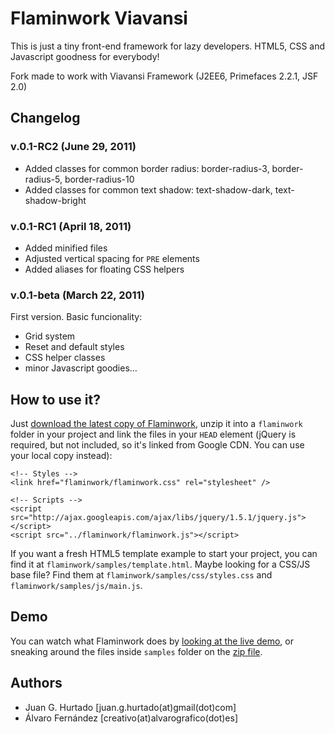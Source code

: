 # Flaminwork Viavansi #

This is just a tiny front-end framework for lazy developers. HTML5, CSS and Javascript goodness for everybody!

Fork made to work with Viavansi Framework (J2EE6, Primefaces 2.2.1, JSF 2.0)

## Changelog ##

### v.0.1-RC2 (June 29, 2011) ###

* Added classes for common border radius: border-radius-3, border-radius-5, border-radius-10
* Added classes for common text shadow: text-shadow-dark, text-shadow-bright

### v.0.1-RC1 (April 18, 2011) ###

* Added minified files
* Adjusted vertical spacing for <code>PRE</code> elements
* Added aliases for floating CSS helpers

### v.0.1-beta (March 22, 2011) ###

First version. Basic funcionality:

* Grid system
* Reset and default styles
* CSS helper classes
* minor Javascript goodies…

## How to use it? ##

Just [download the latest copy of Flaminwork](https://github.com/juanghurtado/flaminwork/zipball/master), unzip it into a <code>flaminwork</code> folder in your project and link the files in your <code>HEAD</code> element (jQuery is required, but not included, so it's linked from Google CDN. You can use your local copy instead):

	<!-- Styles -->
	<link href="flaminwork/flaminwork.css" rel="stylesheet" />

	<!-- Scripts -->
	<script src="http://ajax.googleapis.com/ajax/libs/jquery/1.5.1/jquery.js"></script>
	<script src="../flaminwork/flaminwork.js"></script>
	
If you want a fresh HTML5 template example to start your project, you can find it at <code>flaminwork/samples/template.html</code>. Maybe looking for a CSS/JS base file? Find them at <code>flaminwork/samples/css/styles.css</code> and <code>flaminwork/samples/js/main.js</code>.
	
## Demo ##

You can watch what Flaminwork does by [looking at the live demo](http://flaminwork.com/demo/), or sneaking around the files inside <code>samples</code> folder on the [zip file](https://github.com/juanghurtado/flaminwork/zipball/master).

## Authors ##

* Juan G. Hurtado 	[juan.g.hurtado(at)gmail(dot)com]
* Álvaro Fernández 	[creativo(at)alvarografico(dot)es]